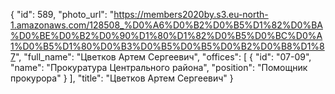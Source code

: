{
    "id": 589,
    "photo_url": "https://members2020by.s3.eu-north-1.amazonaws.com/128508_%D0%A6%D0%B2%D0%B5%D1%82%D0%BA%D0%BE%D0%B2%D0%90%D1%80%D1%82%D0%B5%D0%BC%D0%A1%D0%B5%D1%80%D0%B3%D0%B5%D0%B5%D0%B2%D0%B8%D1%87",
    "full_name": "Цветков Артем Сергеевич",
    "offices": [
        {
            "id": "07-09",
            "name": "Прокуратура Центрального района",
            "position": "Помощник прокурора"
        }
    ],
    "title": "Цветков Артем Сергеевич"
}